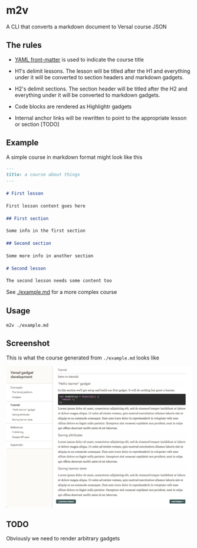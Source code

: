 # m2v

A CLI that converts a markdown document to Versal course JSON

## The rules

* [YAML front-matter](http://jekyllrb.com/docs/frontmatter/) is used to indicate the course title 

* H1's delimit lessons. The lesson will be titled after the H1 and everything under it will be converted to section headers and markdown gadgets.

* H2's delimit sections. The section header will be titled after the H2 and everything under it will be converted to markdown gadgets.

* Code blocks are rendered as Highlightr gadgets

* Internal anchor links will be rewritten to point to the appropriate lesson or section [TODO]

## Example

A simple course in markdown format might look like this

```markdown
---
title: a course about things
---

# First lesson

First lesson content goes here

## First section

Some info in the first section

## Second section

Some more info in another section

# Second lesson

The second lesson needs some content too
```

See [./example.md](example.md) for a more complex course

## Usage

`m2v ./example.md`

## Screenshot

This is what the course generated from `./example.md` looks like

![Screenshot](screenshot.png)

## TODO

Obviously we need to render arbitrary gadgets
